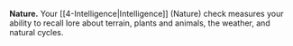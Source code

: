 **Nature.** Your [[4-Intelligence|Intelligence]] (Nature) check measures your ability to recall lore about terrain, plants and animals, the weather, and natural cycles.
